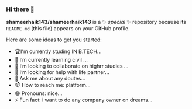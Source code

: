 ### Hi there 👋


**shameerhaik143/shameerhaik143** is a ✨ _special_ ✨ repository because its `README.md` (this file) appears on your GitHub profile.

Here are some ideas to get you started:

- 🏆I'm currently studing IN B.TECH...
- 🌱 I’m currently learning civil ...
- 👯 I’m looking to collaborate on highrr studies ...
- 🤔 I’m looking for help with life partner...
- 💬 Ask me about any doutes...
- 📫 How to reach me: platform...
- 😄 Pronouns: nice...
- ⚡ Fun fact: i want to do any company owner on dreams...

